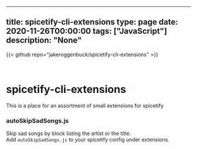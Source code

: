 
---
title: spicetify-cli-extensions
type: page
date: 2020-11-26T00:00:00
tags: ["JavaScript"]
description: "None"
---

{{< github repo="jakeroggenbuck/spicetify-cli-extensions" >}}

<br>

# spicetify-cli-extensions

This is a place for an assortment of small extensions for spicetify

### autoSkipSadSongs.js
Skip sad songs by block listing the artist or the title.<br>
Add `autoSkipSadSongs.js` to your spicetify config under extensions.<br>
